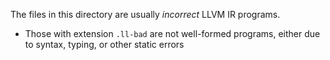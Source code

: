 The files in this directory are usually *incorrect* LLVM IR programs.

* Those with extension `.ll-bad` are not well-formed programs, either due to syntax, typing, or other static errors

 
